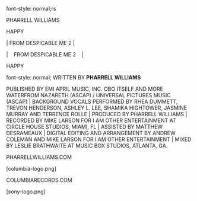 font-style: normal;rs

PHARRELL WILLIAMS

HAPPY

| FROM DESPICABLE ME 2 |


<!-- BACK -->

| &nbsp;&nbsp; FROM DESPICABLE ME 2 &nbsp;&nbsp; |

HAPPY

font-style: normal; WRITTEN BY <B>PHARRELL WILLIAMS</B>

PUBLISHED BY EMI APRIL MUSIC, INC. OBO ITSELF AND MORE WATERFROM NAZARETH (ASCAP) / UNIVERSAL PICTURES MUSIC (ASCAP) | BACKGROUND VOCALS PERFORMED BY RHEA DUMMETT, TREVON HENDERSON, ASHLEY L. LEE, SHAMIKA HIGHTOWER, JASMINE MURRAY AND TERRENCE ROLLE | PRODUCED BY PHARRELL WILLIAMS | RECORDED BY MIKE LARSON FOR I AM OTHER ENTERTAINMENT AT CIRCLE HOUSE STUDIOS, MIAMI, FL | ASSISTED BY MATTHEW DESRAMEAUX | DIGITAL EDITING AND ARRANGEMENT BY ANDREW COLEMAN AND MIKE LARSON FOR I AM OTHER ENTERTAINMENT | MIXED BY LESLIE BRATHWAITE AT MUSIC BOX STUDIOS, ATLANTA, GA.

PHARRELLWILLIAMS.COM

[columbia-logo.png]

COLUMBIARECORDS.COM

[sony-logo.png]
